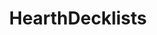 ---
title: HearthDecklists
crosslinks:
- CompetitiveHS
- hearthstone
- TheHearth
- wildhearthstone
---